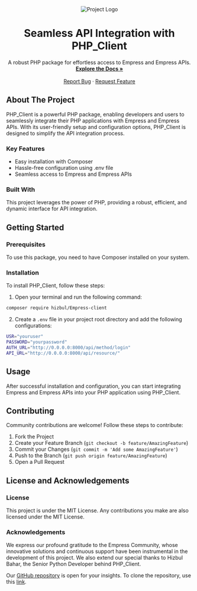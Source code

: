 <div align="center">
  <img src="https://grow.empress.eco/uploads/default/original/2X/1/1f1e1044d3864269d2a613577edb9763890422ab.png" alt="Project Logo">
  <h1 align="center">Seamless API Integration with PHP_Client</h1>
  <p align="center">
    A robust PHP package for effortless access to Empress and Empress APIs. 
    <br />
    <a href="https://empress.eco/"><strong>Explore the Docs »</strong></a>
    <br />
    <br />
    <a href="https://github.com/empress-eco/php_client/issues">Report Bug</a>
    ·
    <a href="https://github.com/empress-eco/php_client/issues">Request Feature</a>
  </p>
</div>

## About The Project

PHP_Client is a powerful PHP package, enabling developers and users to seamlessly integrate their PHP applications with Empress and Empress APIs. With its user-friendly setup and configuration options, PHP_Client is designed to simplify the API integration process.

### Key Features
- Easy installation with Composer
- Hassle-free configuration using .env file
- Seamless access to Empress and Empress APIs

### Built With
This project leverages the power of PHP, providing a robust, efficient, and dynamic interface for API integration.

## Getting Started

### Prerequisites
To use this package, you need to have Composer installed on your system.

### Installation

To install PHP_Client, follow these steps:

1. Open your terminal and run the following command:

```sh
composer require hizbul/Empress-client
```
2. Create a `.env` file in your project root directory and add the following configurations:

```sh
USR="youruser"
PASSWORD="yourpassword"
AUTH_URL="http://0.0.0.0:8000/api/method/login"
API_URL="http://0.0.0.0:8000/api/resource/"
```

## Usage

After successful installation and configuration, you can start integrating Empress and Empress APIs into your PHP application using PHP_Client.

## Contributing

Community contributions are welcome! Follow these steps to contribute:

1. Fork the Project
2. Create your Feature Branch (`git checkout -b feature/AmazingFeature`)
3. Commit your Changes (`git commit -m 'Add some AmazingFeature'`)
4. Push to the Branch (`git push origin feature/AmazingFeature`)
5. Open a Pull Request

## License and Acknowledgements

### License
This project is under the MIT License. Any contributions you make are also licensed under the MIT License.

### Acknowledgements
We express our profound gratitude to the Empress Community, whose innovative solutions and continuous support have been instrumental in the development of this project. We also extend our special thanks to Hizbul Bahar, the Senior Python Developer behind PHP_Client. 

Our [GitHub repository](https://github.com/empress-eco/php_client) is open for your insights. To clone the repository, use this [link](https://github.com/empress-eco/php_client.git).